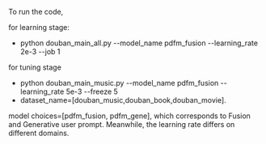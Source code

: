 To run the code,

for learning stage:
* python douban_main_all.py --model_name pdfm_fusion  --learning_rate 2e-3 --job 1

for tuning stage
* python douban_main_music.py --model_name pdfm_fusion --learning_rate 5e-3 --freeze 5
* dataset_name=[douban_music,douban_book,douban_movie].

model choices=[pdfm_fusion, pdfm_gene], which corresponds to Fusion and Generative user prompt. Meanwhile, the learning rate differs on different domains.
